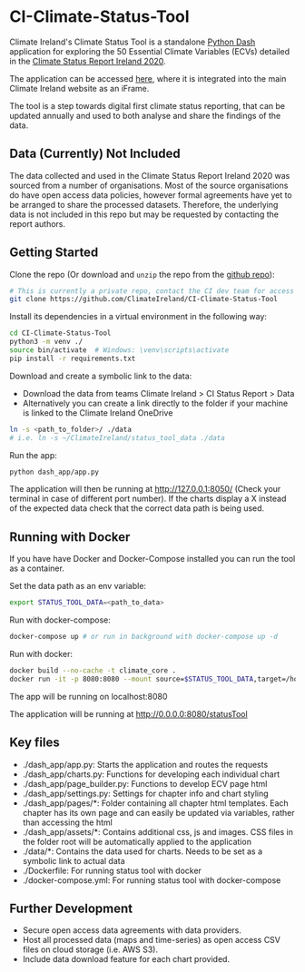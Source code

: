 CI-Climate-Status-Tool
=========================================================
Climate Ireland's Climate Status Tool is a standalone [Python Dash](https://dash.plotly.com/) application for exploring the 50 Essential Climate Variables (ECVs) detailed in the [Climate Status Report Ireland 2020](https://www.epa.ie/publications/research/climate-change/research-386-the-status-of-irelands-climate-2020).

The application can be accessed [here](http://www.climateireland.ie/#!/tools/statusReport2020), where it is integrated into the main Climate Ireland website as an iFrame. 

The tool is a step towards digital first climate status reporting, that can be updated annually and used to both analyse and share the findings of the data.

## Data (Currently) Not Included
The data collected and used in the Climate Status Report Ireland 2020 was sourced from a number of organisations. Most of the source organisations do have open access data policies, however formal agreements have yet to be arranged to share the processed datasets. Therefore, the underlying data is not included in this repo but may be requested by contacting the report authors.

## Getting Started

Clone the repo (Or download and `unzip` the repo from the [github repo](https://github.com/ClimateIreland/CI-Climate-Status-Tool)):
```bash
# This is currently a private repo, contact the CI dev team for access
git clone https://github.com/ClimateIreland/CI-Climate-Status-Tool 
```

Install its dependencies in a virtual environment in the following way:

```bash
cd CI-Climate-Status-Tool
python3 -m venv ./
source bin/activate  # Windows: \venv\scripts\activate
pip install -r requirements.txt
```

Download and create a symbolic link to the data:
 - Download the data from teams Climate Ireland > CI Status Report > Data
 - Alternatively you can create a link directly to the folder if your machine is linked to the Climate Ireland OneDrive
 
 ```bash
ln -s <path_to_folder>/ ./data
# i.e. ln -s ~/ClimateIreland/status_tool_data ./data
```

Run the app:
```bash
python dash_app/app.py
```

The application will then be running at http://127.0.0.1:8050/ (Check your terminal in case of different port number). If the charts display a X instead of the expected data check that the correct data path is being used.

## Running with Docker

If you have have Docker and Docker-Compose installed you can run the tool as a container.

Set the data path as an env variable:
```bash
export STATUS_TOOL_DATA=<path_to_data>
```

Run with docker-compose:
```bash
docker-compose up # or run in background with docker-compose up -d
```

Run with docker:
```bash
docker build --no-cache -t climate_core .
docker run -it -p 8080:8080 --mount source=$STATUS_TOOL_DATA,target=/home/data --name climate_status_tool climate_status_tool
```
The app will be running on localhost:8080


The application will be running at http://0.0.0.0:8080/statusTool


## Key files

- ./dash_app/app.py: Starts the application and routes the requests
- ./dash_app/charts.py: Functions for developing each individual chart
- ./dash_app/page_builder.py: Functions to develop ECV page html
- ./dash_app/settings.py: Settings for chapter info and chart styling
- ./dash_app/pages/*: Folder containing all chapter html templates. Each chapter has its own page and can easily be updated via variables, rather than accessing the html
- ./dash_app/assets/*: Contains additional css, js and images. CSS files in the folder root will be automatically applied to the application
- ./data/*: Contains the data used for charts. Needs to be set as a symbolic link to actual data
- ./Dockerfile: For running status tool with docker
- ./docker-compose.yml: For running status tool with docker-compose

## Further Development
- Secure open access data agreements with data providers.
- Host all processed data (maps and time-series) as open access CSV files on cloud storage (i.e. AWS S3).
- Include data download feature for each chart provided.